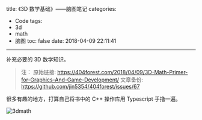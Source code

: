 title: 《3D 数学基础》——脑图笔记
categories:
  - Code
tags:
  - 3d
  - math
  - 脑图
toc: false
date: 2018-04-09 22:11:41
---
补充必要的 3D 数学知识。

<!-- more -->

> 注：
> 原始链接: https://404forest.com/2018/04/09/3D-Math-Primer-for-Graphics-And-Game-Development/
> 文章备份: https://github.com/jin5354/404forest/issues/67

很多有趣的地方，打算自己将书中的 C++ 操作库用 Typescript 手撸一遍。

![3dmath](http://7sbmuq.com1.z0.glb.clouddn.com/3Dmath.png)